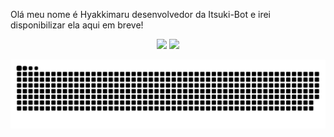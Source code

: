 Olá meu nome é Hyakkimaru desenvolvedor da Itsuki-Bot e irei disponibilizar ela aqui em breve!

<div align="center">
  <a href="https://github.com/HyaFranch">

<a href="https://www.instagram.com/hyakkimaru2.2/" target="_blank"><img src="https://img.shields.io/badge/insta%20hya:)-000000?style=for-the-badge&logo=apple&logoColor=white" target="_blank"></a>
<a href="https://wa.me/558191694245" target="_blank"><img src="https://img.shields.io/badge/WhatsApp-25D366?style=for-the-badge&logo=whatsapp&logoColor=white" target="_blank"></a>
    
 ![Snake animation](https://github.com/vinizeus/vinizeus/blob/output/github-contribution-grid-snake.svg)
</div>
